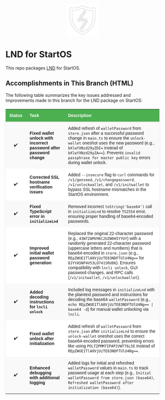 <p align="center">
  <img src="icon.png" alt="Project Logo" width="21%">
</p>

# LND for StartOS

This repo packages [LND](https://github.com/lightningnetwork/lnd) for StartOS.

## Accomplishments in This Branch (HTML)

The following table summarizes the key issues addressed and improvements made in this branch for the LND package on StartOS:

<table style="width: 100%; border-collapse: collapse; margin: 20px 0; font-family: Arial, sans-serif; box-shadow: 0 2px 5px rgba(0,0,0,0.1);">
  <thead>
    <tr style="background-color: #4CAF50; color: white; border-bottom: 2px solid #ddd;">
      <th style="padding: 12px; text-align: left;">Status</th>
      <th style="padding: 12px; text-align: left;">Task</th>
      <th style="padding: 12px; text-align: left;">Description</th>
    </tr>
  </thead>
  <tbody>
    <tr style="background-color: #f9f9f9;">
      <td style="padding: 12px; text-align: center;">✔️</td>
      <td style="padding: 12px;"><strong>Fixed wallet unlock with incorrect password after password change</strong></td>
      <td style="padding: 12px;">Added refresh of <code>walletPassword</code> from <code>store.json</code> after a successful password change in <code>main.ts</code> to ensure the <code>unlock-wallet</code> oneshot uses the new password (e.g., <code>bXlwYXNzd29yZDI=</code> instead of <code>bXlwYXNzd29yZA==</code>). Prevents <code>invalid passphrase for master public key</code> errors during wallet unlock.</td>
    </tr>
    <tr style="background-color: #ffffff;">
      <td style="padding: 12px; text-align: center;">✔️</td>
      <td style="padding: 12px;"><strong>Corrected SSL hostname verification issues</strong></td>
      <td style="padding: 12px;">Added <code>--insecure</code> flag to <code>curl</code> commands for <code>/v1/genseed</code>, <code>/v1/changepassword</code>, <code>/v1/unlockwallet</code>, and <code>/v1/initwallet</code> to bypass SSL hostname mismatches in the StartOS environment.</td>
    </tr>
    <tr style="background-color: #f9f9f9;">
      <td style="padding: 12px; text-align: center;">✔️</td>
      <td style="padding: 12px;"><strong>Fixed TypeScript error in <code>initializeLnd</code></strong></td>
      <td style="padding: 12px;">Removed incorrect <code>toString('base64')</code> call in <code>initializeLnd</code> to resolve <code>TS2554</code> error, ensuring proper handling of base64-encoded passwords.</td>
    </tr>
    <tr style="background-color: #ffffff;">
      <td style="padding: 12px; text-align: center;">✔️</td>
      <td style="padding: 12px;"><strong>Improved initial wallet password generation</strong></td>
      <td style="padding: 12px;">Replaced the original 22-character password (e.g., <code>43W7ZAMVH6C2UZW6HIYYUY</code>) with a randomly generated 22-character password (uppercase letters and numbers) that is base64-encoded in <code>store.json</code> (e.g., <code>REpZWUE1TlA0VjUzTE83NDFTUlU4Ng==</code> for <code>DJYYA5NP4V53LO741SRU86</code>). Ensures compatibility with <code>lncli unlock</code>, GUI password changes, and RPC calls (<code>/v1/initwallet</code>, <code>/v1/unlockwallet</code>).</td>
    </tr>
    <tr style="background-color: #f9f9f9;">
      <td style="padding: 12px; text-align: center;">✔️</td>
      <td style="padding: 12px;"><strong>Added decoding instructions for <code>lncli unlock</code></strong></td>
      <td style="padding: 12px;">Included log messages in <code>initializeLnd</code> with the plaintext password and instructions for decoding the base64 <code>walletPassword</code> (e.g., <code>echo REpZWUE1TlA0VjUzTE83NDFTUlU4Ng== | base64 -d</code>) for manual wallet unlocking via <code>lncli</code>.</td>
    </tr>
    <tr style="background-color: #ffffff;">
      <td style="padding: 12px; text-align: center;">✔️</td>
      <td style="padding: 12px;"><strong>Fixed wallet unlock after initialization</strong></td>
      <td style="padding: 12px;">Added refresh of <code>walletPassword</code> from <code>store.json</code> after <code>initializeLnd</code> to ensure the <code>unlock-wallet</code> oneshot uses the correct base64-encoded password, preventing errors like using <code>POLTZPMM7IPAP2VWT76L5E</code> instead of <code>REpZWUE1TlA0VjUzTE83NDFTUlU4Ng==</code>.</td>
    </tr>
    <tr style="background-color: #f9f9f9;">
      <td style="padding: 12px; text-align: center;">✔️</td>
      <td style="padding: 12px;"><strong>Enhanced debugging with additional logging</strong></td>
      <td style="padding: 12px;">Added logs for initial and refreshed <code>walletPassword</code> values in <code>main.ts</code> to track password usage at each step (e.g., <code>Initial walletPassword from store.json (base64)</code>, <code>Refreshed walletPassword after initialization (base64)</code>).</td>
    </tr>
  </tbody>
</table>